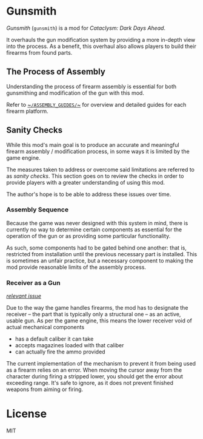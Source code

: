 # Gunsmith

*Gunsmith* (`gunsmith`) is a mod for *Cataclysm: Dark Days Ahead*.

It overhauls the gun modification system by providing a more in-depth view into the process. As a benefit, this overhaul also allows players to build their firearms from found parts.


## The Process of Assembly

Understanding the process of firearm assembly is essential for both gunsmithing and modification of the gun with this mod.

Refer to [~`/ASSEMBLY_GUIDES/`~](/ASSEMBLY_GUIDES/) for overview and detailed guides for each firearm platform.


## Sanity Checks

While this mod's main goal is to produce an accurate and meaningful firearm assembly / modification process, in some ways it is limited by the game engine.

The measures taken to address or overcome said limitations are referred to as *sanity checks*. This section goes on to review the checks in order to provide players with a greater understanding of using this mod.

The author's hope is to be able to address these issues over time.


### Assembly Sequence

Because the game was never designed with this system in mind, there is currently no way to determine certain components as essential for the operation of the gun or as providing some particular functionality.

As such, some components had to be gated behind one another: that is, restricted from installation until the previous necessary part is installed. This is sometimes an unfair practice, but a necessary component to making the mod provide reasonable limits of the assembly process.


### Receiver as a Gun

[*relevant issue*](https://github.com/FrontierMods/Gunsmith/issues/2)

Due to the way the game handles firearms, the mod has to designate the receiver – the part that is typically only a structural one – as an active, usable gun. As per the game engine, this means the lower receiver void of actual mechanical components

* has a default caliber it can take
* accepts magazines loaded with that caliber
* can actually fire the ammo provided

The current implementation of the mechanism to prevent it from being used as a firearm relies on an error. When moving the cursor away from the character during firing a stripped lower, you should get the error about exceeding range. It's safe to ignore, as it does not prevent finished weapons from aiming or firing.


# License

MIT